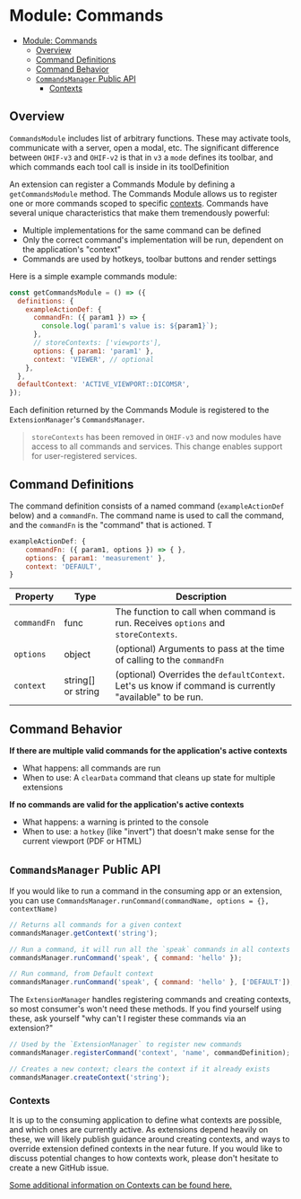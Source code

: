# Module: Commands



- [Module: Commands](#module-commands)
  - [Overview](#overview)
  - [Command Definitions](#command-definitions)
  - [Command Behavior](#command-behavior)
  - [`CommandsManager` Public API](#commandsmanager-public-api)
    - [Contexts](#contexts)

## Overview
`CommandsModule` includes list of arbitrary functions. These may activate tools, communicate with a server, open a modal, etc.
The significant difference between `OHIF-v3` and `OHIF-v2` is that in `v3` a `mode` defines
its toolbar, and which commands each tool call is inside in its toolDefinition

An extension can register a Commands Module by defining a `getCommandsModule`
method. The Commands Module allows us to register one or more commands scoped to
specific [contexts](./../index.md#contexts). Commands have several unique
characteristics that make them tremendously powerful:

- Multiple implementations for the same command can be defined
- Only the correct command's implementation will be run, dependent on the
  application's "context"
- Commands are used by hotkeys, toolbar buttons and render settings

Here is a simple example commands module:

```js
const getCommandsModule = () => ({
  definitions: {
    exampleActionDef: {
      commandFn: ({ param1 }) => {
        console.log(`param1's value is: ${param1}`);
      },
      // storeContexts: ['viewports'],
      options: { param1: 'param1' },
      context: 'VIEWER', // optional
    },
  },
  defaultContext: 'ACTIVE_VIEWPORT::DICOMSR',
});
```


Each definition returned by the Commands Module is registered to the
`ExtensionManager`'s `CommandsManager`.

> `storeContexts` has been removed in `OHIF-v3` and now modules have access to all commands and services. This change enables support for user-registered services.

## Command Definitions

The command definition consists of a named command (`exampleActionDef` below) and a
`commandFn`. The command name is used to call the command, and the `commandFn`
is the "command" that is actioned. T

```js
exampleActionDef: {
	commandFn: ({ param1, options }) => { },
	options: { param1: 'measurement' },
	context: 'DEFAULT',
}
```

| Property        | Type               | Description                                                                                                                             |
| --------------- | ------------------ | --------------------------------------------------------------------------------------------------------------------------------------- |
| `commandFn`     | func               | The function to call when command is run. Receives `options` and `storeContexts`.                                                       |
| `options`       | object             | (optional) Arguments to pass at the time of calling to the `commandFn`                                                                  |
| `context`       | string[] or string | (optional) Overrides the `defaultContext`. Let's us know if command is currently "available" to be run.                                 |

## Command Behavior



**If there are multiple valid commands for the application's active contexts**

- What happens: all commands are run
- When to use: A `clearData` command that cleans up state for multiple
  extensions

**If no commands are valid for the application's active contexts**

- What happens: a warning is printed to the console
- When to use: a `hotkey` (like "invert") that doesn't make sense for the
  current viewport (PDF or HTML)

## `CommandsManager` Public API

If you would like to run a command in the consuming app or an extension, you can
use `CommandsManager.runCommand(commandName, options = {}, contextName)`


```js
// Returns all commands for a given context
commandsManager.getContext('string');

// Run a command, it will run all the `speak` commands in all contexts
commandsManager.runCommand('speak', { command: 'hello' });

// Run command, from Default context
commandsManager.runCommand('speak', { command: 'hello' }, ['DEFAULT']);
```

The `ExtensionManager` handles registering commands and creating contexts, so
most consumer's won't need these methods. If you find yourself using these, ask
yourself "why can't I register these commands via an extension?"

```js
// Used by the `ExtensionManager` to register new commands
commandsManager.registerCommand('context', 'name', commandDefinition);

// Creates a new context; clears the context if it already exists
commandsManager.createContext('string');
```

### Contexts

It is up to the consuming application to define what contexts are possible, and
which ones are currently active. As extensions depend heavily on these, we will
likely publish guidance around creating contexts, and ways to override extension
defined contexts in the near future. If you would like to discuss potential
changes to how contexts work, please don't hesitate to create a new GitHub
issue.

[Some additional information on Contexts can be found here.](./../index.md#contexts)
